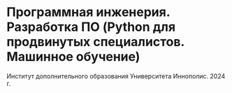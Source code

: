 # Программная инженерия. Разработка ПО (Python для продвинутых специалистов. Машинное обучение)
Институт дополнительного образования Университета Иннополис. 2024 г.
